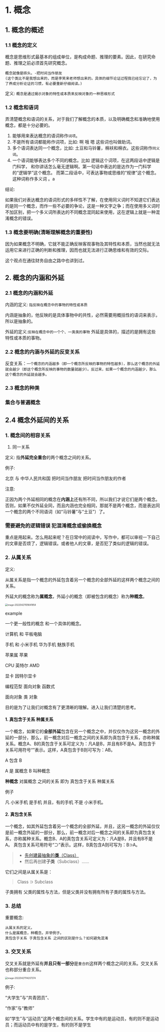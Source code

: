 # 1. 概念

## 1. 概念的概述

### 1.1 概念的定义

概念是思维形式最基本的组成单位，是构成命题、推理的要素。因此，在研究命题、推理之前必须首先研究概念。

````
概念就像是砖头。-把时间当作朋友
(这个类比不是我想出来的，而是李笑来老师想出来的。具体的细节论证过程我已经忘记了，为了养成分析论证的习惯，有必要重新仔细阅读。)
````

  定义:  `概念是通过揭示对象的特性或本质来反映对象的一种思维形式`



### 1.2 概念和语词

弄清楚概念和语词的关系，对于我们了解概念的本质，以及明确概念和准确地使用概念，都是十分必要的。

1.  能够用来表达概念的语词称作`词项`。
2.  不是所有语词都能称作词项，比如: 啊 哦 嗯 这些词也叫做助词。
3.  多个语词表达同一个概念，比如: 土豆和马铃薯，棉袄和棉衣。这些词称作`同义词`。
4.  一个语词能够表达多个不同的概念。比如 逻辑这个词项，在这两段话中逻辑是门科学， 和你讲话怎么毫无逻辑啊。第一句话中表达的是达作为一门科学的“逻辑学”这个概念。 而第二段话中，可表达事物或思维的“规律”这个概念。这种词称作多义词 。a



结论:

如果我们对表达概念的语词形式的多样性不了解，在使用同义词时不知道它们表达的是同一个概念，而作一些不必要的争论，这是一种文字之争；而在使用多义词时不加区别，把一个多义词所表达的不同概念混同起来使用，这在逻辑上就是一种混淆概念的错误。



### 1.3 概念要明确(清晰理解概念的重要性)

因为如果概念不明确，它就不能正确反映客观事物及其特性和本质，当然也就无法运用它来进行正确的判断和推理，因而也就无法进行正确思维和有效的交际。

这个观点在通往财务自由之路中也讲到过。



## 2.  概念的内涵和外延

### 2.1 概念的内涵和外延

内涵的定义: `指反映在概念中的事物的特性或本质`

内涵是抽象的，他反映的是具体事物中的共性，必然需要用概括性的语词来表示，所以是抽象的。

外延的定义:`反映在概念中的一个个、一类类的事物` 外延是具体的，描述的是拥有这些特性或本质的事物。



### 2.2 概念的内涵与外延的反变关系

反变关系：`一个概念的内涵越多（即一个概念所反映的事物的特性越多），那么这个概念的外延就会越少（即这个概念所反映的事物的数量就越少）。反过来，如果一个概念的内涵越少，那么这个概念的外延就会越多。`



### 2.3 概念的种类

### 集合与普遍概念



## 2.4 概念外延间的关系

### 1. 概念间的相容关系

1. 同一关系

定义: 指**外延完全重合**的两个概念之间的关系。

例子:

北京 与 中华人民共和国 把时间当作朋友 把时间当作朋友的作者

注意: 

正因为两个外延相同的概念在**内涵上**还有所不同，所以我们才说它们是两个概念。否则，如果不仅外延全同，而且内涵也完全相同，那就不是两个概念，而是表达同一个概念的两个不同语词（如“马铃薯”与“土豆”）了。



### 需要避免的逻辑错误 犯混淆概念或偷换概念

重点是用起来。怎么用起来呢？在日常中的阅读中，写作中，都可以审视一下自己的文章是否烦了，逻辑错误。或者他人的文章，是否犯了类似的逻辑的错误。



### 2. 从属关系

定义: 

从属关系是指一个概念的外延包含着另一个概念的全部外延的这样两个概念之间的关系。

外延大的概念称为**属概念**，外延小的概念（即被包含的概念）称为**种概念**。

<img src="1.%20%E6%A6%82%E5%BF%B5.assets/image-20220421105641854.png" alt="image-20220421105641854" style="zoom:50%;" />

example

一个更一般性的概念 和一个具体的概念。

计算机 和 平板电脑

手机 和 小米手机 华为手机 魅族手机

苹果属  苹果

CPU 英特尔 AMD

显卡 因特尔显卡

编程范型  面向对象 函数式 

面向对象 类 对象 

目的是为了让我们对概念有了更清晰的理解。进入让我们清楚的思考。

#### 1. 真包含于关系 种属关系

一个概念，如果它的**全部外延**包含在另一个概念之中，并仅仅作为这另一概念的外延的一部分，那么，前一概念对后一概念之间的关系即为真包含于关系，亦称种属关系。概念A、B的真包含于关系可定义为：凡A是B，并且有B不是A。真包含于关系可用符号“”表示。这样，A真包含于B则可写为：AB。

A 包含 B

A 是 属概念  B 叫种概念 

**种概念** 对属概念 之间的关系 即为 真包含于关系  种属关系

例子

凡 小米手机 是手机 并且，有的手机 不是 小米手机。



#### 2. 真包含关系

一个概念，如其外延包含着另一个概念的全部外延，并且，这另一概念的外延仅仅是前一概念外延的一部分，那么，前一概念对后一概念之间的关系即为真包含关系，亦称属种关系。概念B、A的真包含关系可定义为：凡A是B，并且有B不是A。
真包含关系可用符号“⊃”表示。这样，B真包含A则可写为：B⊃A。

> * [先创建最抽象的**类**（Class）](https://xue.cn/hub/reader?bookId=64&path=xue_python_kp/16_class/02_class_definition.ipynb)
> * 然后再创建**子类**（Subclass）……

它们之间是从属关系是：

> Class ⊃ Subclass



子类拥有 父类的属性与方法，但是父类并没有拥有所有子类的属性与方法。

### 3. 总结

重要概念:

```
从属关系的定义。
什么是属概念，种概念。并举例子。
真包含于关系 于真包含关系 之间的区别是什么？如何避免混淆
```



### 3. 交叉关系

交叉关系就是外延有**并且只有一部分**是`重合的`这样两个概念之间的关系。交叉关系也称部分重合关系。

<img src="1.%20%E6%A6%82%E5%BF%B5.assets/image-20220421114207374.png" alt="image-20220421114207374" style="zoom:50%;" />



例子:

“大学生”与“共青团员”、

“作家”与“教师”

如“学生”与“运动员”这两个概念间的关系。学生中有的是运动员，有的则不是运动员；而运动员中有的是学生，有的则不是学生